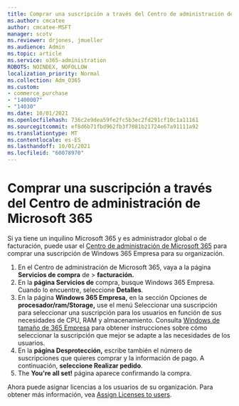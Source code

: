 ```yaml
---
title: Comprar una suscripción a través del Centro de administración de Microsoft 365
ms.author: cmcatee
author: cmcatee-MSFT
manager: scotv
ms.reviewer: drjones, jmueller
ms.audience: Admin
ms.topic: article
ms.service: o365-administration
ROBOTS: NOINDEX, NOFOLLOW
localization_priority: Normal
ms.collection: Adm_O365
ms.custom:
- commerce_purchase
- "1400007"
- "14030"
ms.date: 10/01/2021
ms.openlocfilehash: 736c2e9dea59fe2fc5b3ec2fd291cf10c1a11161
ms.sourcegitcommit: ef8d6b71fbd962fb3f7081b21724e67a91111a92
ms.translationtype: MT
ms.contentlocale: es-ES
ms.lasthandoff: 10/01/2021
ms.locfileid: "60078970"
---
```

# <a name="buy-a-subscription-through-the-microsoft-365-admin-center"></a>Comprar una suscripción a través del Centro de administración de Microsoft 365

Si ya tiene un inquilino Microsoft 365 y es administrador global o de facturación, puede usar el [Centro de administración de Microsoft 365](https://go.microsoft.com/fwlink/p/?linkid=2024339) para comprar una suscripción de Windows 365 Empresa para su organización.

1. En el Centro de administración de Microsoft 365, vaya a la página **Servicios de compra** de  >  **facturación.**
2. En la **página Servicios de** compra, busque Windows 365 Empresa. Cuando lo encuentre, seleccione **Detalles**.
3. En la página **Windows 365 Empresa,** en la sección Opciones de **procesador/ram/Storage,** use el menú Seleccionar una suscripción para seleccionar una suscripción para los usuarios en función de sus necesidades de CPU, RAM y almacenamiento.  Consulta [Windows de tamaño de 365 Empresa](https://docs.microsoft.com/microsoft-365/admin/setup/windows-365-business-sizing) para obtener instrucciones sobre cómo seleccionar la suscripción que mejor se adapte a las necesidades de los usuarios.
4. En la **página Desprotección,** escribe también el número de suscripciones que quieres comprar y la información de pago. A continuación, **seleccione Realizar pedido**.
5. The **You're all set!** página aparece confirmando la compra.

Ahora puede asignar licencias a los usuarios de su organización. Para obtener más información, vea [Assign Licenses to users](https://docs.microsoft.com/microsoft-365/admin/setup/get-started-windows-365-business#assign-licenses-to-users).

